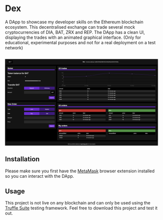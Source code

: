# Dex

A DApp to showcase my developer skills on the Ethereum blockchain ecosystem. This decentralised exchange can trade several mock cryptocurrencies of DIA, BAT, ZRX and REP. The DApp has a clean UI, displaying the trades with an animated graphical interface. (Only for educational, experimental purposes and not for a real deployment on a test network)

##

![Dex Cryptocurrencey Exchange](/client/public/dex.png 'Dex')

## Installation

Please make sure you first have the [MetaMask](https://metamask.io/) browser extension installed so you can interact with the DApp.

## Usage

This project is not live on any blockchain and can only be used using the [Truffle Suite](https://www.trufflesuite.com/) testing framework. Feel free to download this project and test it out.
